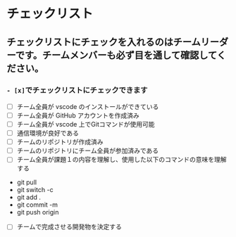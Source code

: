 # チェックリスト
## チェックリストにチェックを入れるのはチームリーダーです。チームメンバーも必ず目を通して確認してください。

### ```- [x]```でチェックリストにチェックできます 

- [ ] チーム全員が vscode のインストールができている
- [ ] チーム全員が GitHub アカウントを作成済み
- [ ] チーム全員が vscode 上でGitコマンドが使用可能
- [ ] 通信環境が良好である
- [ ] チームのリポジトリが作成済み
- [ ] チームのリポジトリにチーム全員が参加済みである
- [ ] チーム全員が課題１の内容を理解し、使用した以下のコマンドの意味を理解する
- git pull
- git switch -c 
- git add .
- git commit -m
- git push origin 
- [ ] チームで完成させる開発物を決定する

